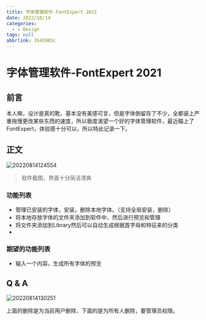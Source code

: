 ```yaml
---
title: 字体管理软件-FontExpert 2021
date: 2022/10/14
categories:
  - - Design
tags: null
abbrlink: 3545965c
---
```




# 字体管理软件-FontExpert 2021
## 前言
本人嘛，设计是真的靴，基本没有美感可言，但是字体倒留存了不少，全都装上严重拖慢更改某些东西的速度，所以极度渴望一个好的字体管理软件，最近瞄上了FontExpert，体验感十分可以，所以特此记录一下。

## 正文
![20220814124554](https://cdn.jsdelivr.net/gh/Edge-coordinates/PicBed/imgs_for_blogs/20220814124554.png)
> 软件截图，界面十分简洁清爽

### 功能列表
- 管理已安装的字体，安装，删除本地字体。（支持全局安装，删除）
- 将本地存放字体的文件夹添加到软件中，然后进行预览和管理
- 将文件夹添加到Library然后可以自动生成根据首字母和特征来的分类
- 

### 期望的功能列表
- 输入一个内容，生成所有字体的预览

## Q & A

![20220814130251](https://cdn.jsdelivr.net/gh/Edge-coordinates/PicBed/imgs_for_blogs/20220814130251.png)

上面的删除是为当前用户删除，下面的是为所有人删除，要管理员权限。